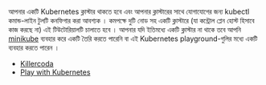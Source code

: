 আপনার একটি Kubernetes ক্লাস্টার থাকতে হবে এবং আপনার ক্লাস্টারের সাথে যোগাযোগের জন্য kubectl কমান্ড-লাইন টুলটি কনফিগার করা আবশ্যক । কমপক্ষে দুটি নোড সহ একটি ক্লাস্টারে (যা কন্ট্রোল প্লেন হোস্ট হিসাবে কাজ করছে না) এই টিউটোরিয়ালটি চালাতে হবে । আপনার যদি ইতিমধ্যে একটি ক্লাস্টার না থাকে তবে আপনি [minikube](https://minikube.sigs.k8s.io/docs/tutorials/multi_node/) ব্যবহার করে একটি তৈরি করতে পারেনি বা এই  Kubernetes playground-গুলির মধ্যে একটি ব্যবহার করতে পারেন ।

* [Killercoda](https://killercoda.com/playgrounds/scenario/kubernetes)
* [Play with Kubernetes](http://labs.play-with-k8s.com/)

